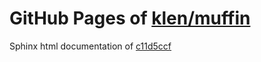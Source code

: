 GitHub Pages of [klen/muffin](https://github.com/klen/muffin.git)
===
Sphinx html documentation of [c11d5ccf](https://github.com/klen/muffin/tree/c11d5ccf39624a828dc757ab57cf8c4c33c21580)
